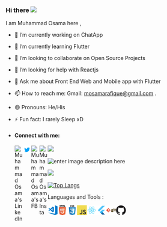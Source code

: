 ### Hi there <img src="https://media.giphy.com/media/hvRJCLFzcasrR4ia7z/giphy.gif" width="30px"> 


I am Muhammad Osama here , 

- 🔭 I’m currently working on ChatApp
- 🌱 I’m currently learning Flutter
- 👯 I’m looking to collaborate on Open Source Projects
- 🤔 I’m looking for help with Reactjs
- 💬 Ask me about Front End Web and Mobile app with Flutter 
- 📫 How to reach me: Gmail: mosamarafique@gmail.com .
- 😄 Pronouns: He/His
- ⚡ Fun fact: I rarely Sleep xD 

- <h4 align="left">Connect with me:</h4><a href="https://www.linkedin.com/in/muhammad-osama-qureshi-2973b2170/">
  <img align="left" alt="Muhammad Osama's LinkedIn " width="22px" src="https://raw.githubusercontent.com/peterthehan/peterthehan/master/assets/linkedin.svg" />
</a>
<a href="https://twitter.com/itxomiqureshi">
  <img align="left" alt="Muhammad Osama's Twitter " width="22px" src="https://raw.githubusercontent.com/github/explore/80688e429a7d4ef2fca1e82350fe8e3517d3494d/topics/twitter/twitter.png" />
</a>
<a href="https://facebook.com/muhammad.osama.qureshi24/ ">
  <img align="left" alt="Muhammad Osama's FB " width="22px" src="https://i.pinimg.com/736x/ac/57/3b/ac573b439cde3dec8ca1c6739ae7f628.jpg" />
</a>
<a href="https://Instagram.com/m.osama.qureshi ">
  <img align="left" alt="Muhammad Osama's Insta " width="22px"  src="https://image.flaticon.com/icons/png/512/87/87390.png" />
</a>



![](https://visitor-badge.glitch.me/badge?page_id=muhammad-osama-qureshi)



![enter image description here](https://github-readme-stats.vercel.app/api?username=muhammad-osama-qureshi&&show_icons=true&&theme=chartreuse-dark)


  <img width="48%" src="https://github-readme-streak-stats.herokuapp.com/?user=muhammad-osama-qureshi&theme=chartreuse-dark" />

[![Top Langs](https://github-readme-stats.vercel.app/api/top-langs/?username=muhammad-osama-qureshi&&theme=chartreuse-dark&text_color=#0000FF&border_color=#0000FF)](https://github.com/muhammad-osama-qureshi/github-readme-stats)



Languages and Tools : 

<img align="left" alt="Visual Studio Code" width="26px" src="https://raw.githubusercontent.com/github/explore/80688e429a7d4ef2fca1e82350fe8e3517d3494d/topics/visual-studio-code/visual-studio-code.png" />
<img align="left" alt="HTML5" width="26px" src="https://raw.githubusercontent.com/github/explore/80688e429a7d4ef2fca1e82350fe8e3517d3494d/topics/html/html.png" />
<img align="left" alt="CSS3" width="26px" src="https://raw.githubusercontent.com/github/explore/80688e429a7d4ef2fca1e82350fe8e3517d3494d/topics/css/css.png" />
<img align="left" alt="JavaScript" width="26px" src="https://raw.githubusercontent.com/github/explore/80688e429a7d4ef2fca1e82350fe8e3517d3494d/topics/javascript/javascript.png" />
<img align="left" alt="React" width="26px" src="https://raw.githubusercontent.com/github/explore/80688e429a7d4ef2fca1e82350fe8e3517d3494d/topics/react/react.png" />
<img align="left" alt="Flutter" width="26px" src="https://raw.githubusercontent.com/github/explore/80688e429a7d4ef2fca1e82350fe8e3517d3494d/topics/flutter/flutter.png" />

<img align="left" alt="Git" width="26px" src="https://raw.githubusercontent.com/github/explore/80688e429a7d4ef2fca1e82350fe8e3517d3494d/topics/git/git.png" />
<img align="left" alt="GitHub" width="26px" src="https://raw.githubusercontent.com/github/explore/78df643247d429f6cc873026c0622819ad797942/topics/github/github.png" />











